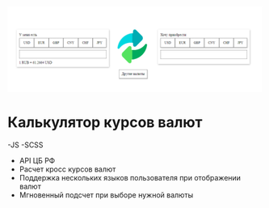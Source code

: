 ![ALT](https://github.com/WebFilin/currencyRateCalculator/blob/main/img/screenShot.png)
# Калькулятор курсов валют
-JS
-SCSS
- API ЦБ РФ
- Расчет кросс курсов валют
- Поддержка нескольких языков пользователя при отображении валют
- Мгновенный подсчет при выборе нужной валюты
